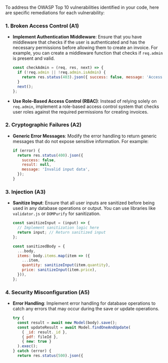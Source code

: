 To address the OWASP Top 10 vulnerabilities identified in your code, here are specific remediations for each vulnerability:

### 1. Broken Access Control (A1)
- **Implement Authentication Middleware**: Ensure that you have middleware that checks if the user is authenticated and has the necessary permissions before allowing them to create an invoice. For example, you can create a middleware function that checks if `req.admin` is present and valid.
  
  ```javascript
  const checkAdmin = (req, res, next) => {
    if (!req.admin || !req.admin.isAdmin) {
      return res.status(403).json({ success: false, message: 'Access denied' });
    }
    next();
  };
  ```

- **Use Role-Based Access Control (RBAC)**: Instead of relying solely on `req.admin`, implement a role-based access control system that checks user roles against the required permissions for creating invoices.

### 2. Cryptographic Failures (A2)
- **Generic Error Messages**: Modify the error handling to return generic messages that do not expose sensitive information. For example:

  ```javascript
  if (error) {
    return res.status(400).json({
      success: false,
      result: null,
      message: 'Invalid input data',
    });
  }
  ```

### 3. Injection (A3)
- **Sanitize Input**: Ensure that all user inputs are sanitized before being used in any database operations or output. You can use libraries like `validator.js` or `DOMPurify` for sanitization.

  ```javascript
  const sanitizeInput = (input) => {
    // Implement sanitization logic here
    return input; // Return sanitized input
  };

  const sanitizedBody = {
    ...body,
    items: body.items.map(item => ({
      ...item,
      quantity: sanitizeInput(item.quantity),
      price: sanitizeInput(item.price),
    })),
  };
  ```

### 4. Security Misconfiguration (A5)
- **Error Handling**: Implement error handling for database operations to catch any errors that may occur during the save or update operations.

  ```javascript
  try {
    const result = await new Model(body).save();
    const updateResult = await Model.findOneAndUpdate(
      { _id: result._id },
      { pdf: fileId },
      { new: true }
    ).exec();
  } catch (error) {
    return res.status(500).json({